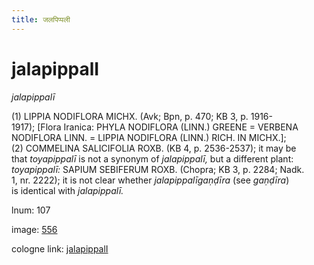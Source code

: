 ```yaml
---
title: जलपिप्पली
---
```


# jalapippalI

<i>jalapippalī</i>  <div n="P" />(1) <bot>LIPPIA NODIFLORA MICHX.</bot> (Avk; Bpn, p. 470; KB 3, p. 1916- <div n="lb" />1917); [Flora Iranica: <bot>PHYLA NODIFLORA (LINN.) GREENE</bot> = <bot>VERBENA <div n="lb" />NODIFLORA LINN.</bot> = <bot>LIPPIA NODIFLORA (LINN.) RICH. IN MICHX.</bot>]; <div n="P" />(2) <bot>COMMELINA SALICIFOLIA ROXB.</bot> (KB 4, p. 2536-2537); it may be <div n="lb" />that <i>toyapippalī</i> is not a synonym of <i>jalapippalī,</i> but a different plant: <div n="lb" /><i>toyapippalī:</i> <bot>SAPIUM SEBIFERUM ROXB.</bot> (Chopra; KB 3, p. 2284; Nadk. <div n="lb" />1, nr. 2222); it is not clear whether <i>jalapippalīgaṇḍīra</i> (see <i>gaṇḍīra</i>) <div n="lb" />is identical with <i>jalapippalī.</i>

lnum: 107

image: [556](https://www.sanskrit-lexicon.uni-koeln.de/scans/csl-apidev/servepdf.php?dict=snp&page=556)

cologne link: [jalapippalI](https://sanskrit-lexicon.uni-koeln.de/scans/csl-apidev/getword.php?dict=snp&key=jalapippalI)

